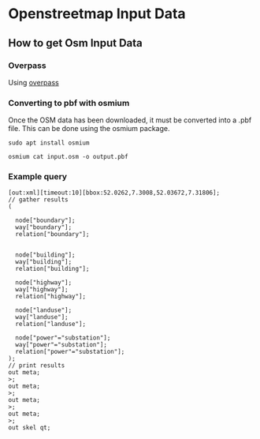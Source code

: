 # Openstreetmap Input Data

## How to get Osm Input Data
### Overpass
Using [overpass](https://overpass-turbo.eu/)

### Converting to pbf with osmium

Once the OSM data has been downloaded, it must be converted into a .pbf file. This can be done using the osmium package.


```
sudo apt install osmium
```


```
osmium cat input.osm -o output.pbf
```


### Example query

```
[out:xml][timeout:10][bbox:52.0262,7.3008,52.03672,7.31806];
// gather results
(

  node["boundary"];
  way["boundary"];
  relation["boundary"];


  node["building"];
  way["building"];
  relation["building"];

  node["highway"];
  way["highway"];
  relation["highway"];

  node["landuse"];
  way["landuse"];
  relation["landuse"];

  node["power"="substation"];
  way["power"="substation"];
  relation["power"="substation"];
);
// print results
out meta;
>;
out meta;
>;
out meta;
>;
out meta;
>;
out skel qt;

```
